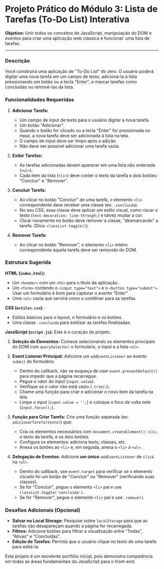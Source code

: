 # Projeto Prático do Módulo 3: Lista de Tarefas (To-Do List) Interativa

**Objetivo:** Unir todos os conceitos de JavaScript, manipulação do DOM e eventos para criar uma aplicação web clássica e funcional: uma lista de tarefas.

---

### Descrição

Você construirá uma aplicação de "To-Do List" do zero. O usuário poderá digitar uma nova tarefa em um campo de texto, adicioná-la à lista pressionando um botão ou a tecla "Enter", e marcar tarefas como concluídas ou removê-las da lista.

### Funcionalidades Requeridas

1.  **Adicionar Tarefa:**
    *   Um campo de input de texto para o usuário digitar a nova tarefa.
    *   Um botão "Adicionar".
    *   Quando o botão for clicado ou a tecla "Enter" for pressionada no input, a nova tarefa deve ser adicionada à lista na tela.
    *   O campo de input deve ser limpo após a adição.
    *   Não deve ser possível adicionar uma tarefa vazia.

2.  **Exibir Tarefas:**
    *   As tarefas adicionadas devem aparecer em uma lista não ordenada (`<ul>`).
    *   Cada item da lista (`<li>`) deve conter o texto da tarefa e dois botões: "Concluir" e "Remover".

3.  **Concluir Tarefa:**
    *   Ao clicar no botão "Concluir" de uma tarefa, o elemento `<li>` correspondente deve receber uma classe (ex: `.concluida`).
    *   No seu CSS, essa classe deve aplicar um estilo visual, como riscar o texto (`text-decoration: line-through;`) e talvez mudar a cor.
    *   Clicar novamente no botão deve remover a classe, "desmarcando" a tarefa. (Dica: `classList.toggle()`).

4.  **Remover Tarefa:**
    *   Ao clicar no botão "Remover", o elemento `<li>` inteiro correspondente àquela tarefa deve ser removido do DOM.

### Estrutura Sugerida

**HTML (`index.html`):**
*   Um `<header>` com um `<h1>` para o título da aplicação.
*   Um `<form>` contendo o `<input type="text">` e o `<button type="submit">`. Usar um formulário é bom para capturar o evento "Enter".
*   Uma `<ul>` vazia que servirá como o contêiner para as tarefas.

**CSS (`estilos.css`):**
*   Estilos básicos para o layout, o formulário e os botões.
*   Uma classe `.concluida` para estilizar as tarefas finalizadas.

**JavaScript (`script.js`):**
Este é o coração do projeto.

1.  **Seleção de Elementos:** Comece selecionando os elementos principais do DOM com `querySelector`: o formulário, o input e a lista `<ul>`.

2.  **Event Listener Principal:** Adicione um `addEventListener` ao evento `submit` do formulário.
    *   Dentro do callback, não se esqueça de usar `event.preventDefault()` para impedir que a página recarregue.
    *   Pegue o valor do input (`input.value`).
    *   Verifique se o valor não está vazio (`.trim()`).
    *   Chame uma função para criar e adicionar o novo item da tarefa na tela.
    *   Limpe o input (`input.value = '';`) e coloque o foco de volta nele (`input.focus();`).

3.  **Função para Criar Tarefa:** Crie uma função separada (ex: `adicionarTarefa(texto)`) que:
    *   Cria os elementos necessários com `document.createElement()`: `<li>`, o texto da tarefa, e os dois botões.
    *   Configura os elementos: adiciona texto, classes, etc.
    *   Anexa os botões ao `<li>` e, em seguida, anexa o `<li>` à `<ul>`.

4.  **Delegação de Eventos:** Adicione **um único** `addEventListener` de `click` na `<ul>`.
    *   Dentro do callback, use `event.target` para verificar se o elemento clicado foi um botão de "Concluir" ou "Remover" (verificando suas classes).
    *   Se for "Concluir", pegue o elemento `<li>` pai e use `classList.toggle('concluida')`.
    *   Se for "Remover", pegue o elemento `<li>` pai e use `.remove()`.

### Desafios Adicionais (Opcional)

*   **Salvar no Local Storage:** Pesquise sobre `localStorage` para que as tarefas não desapareçam quando a página for recarregada.
*   **Filtros:** Adicione botões para filtrar a visualização entre "Todas", "Ativas" e "Concluídas".
*   **Edição de Tarefas:** Permita que o usuário clique no texto de uma tarefa para editá-la.

Este projeto é um excelente portfólio inicial, pois demonstra competência em todas as áreas fundamentais do JavaScript para o front-end.
